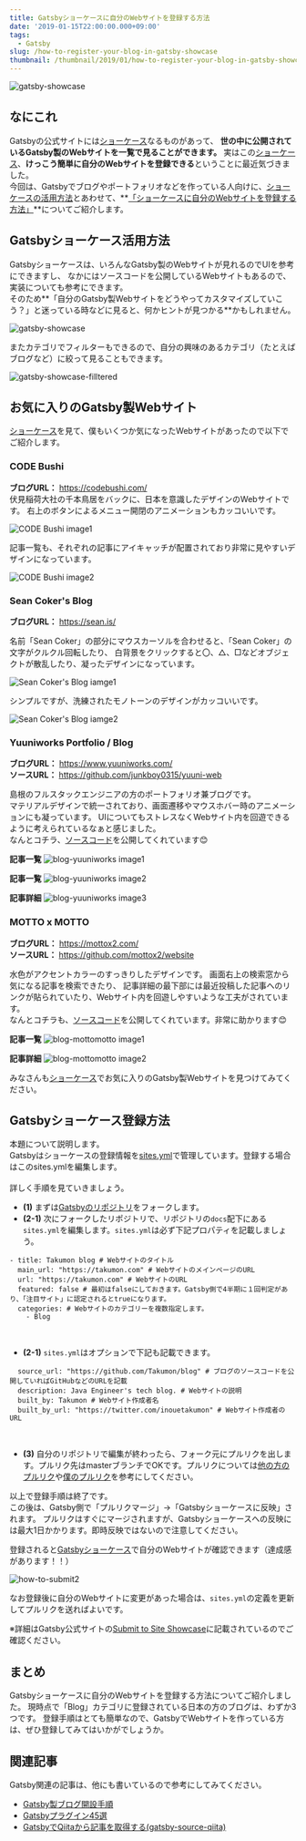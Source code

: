 ```yaml
---
title: Gatsbyショーケースに自分のWebサイトを登録する方法
date: '2019-01-15T22:00:00.000+09:00'
tags:
  - Gatsby
slug: /how-to-register-your-blog-in-gatsby-showcase
thumbnail: /thumbnail/2019/01/how-to-register-your-blog-in-gatsby-showcase.png
---
```



![gatsby-showcase](/thumbnail/2019/01/how-to-register-your-blog-in-gatsby-showcase.png)

## なにこれ

Gatsbyの公式サイトには[ショーケース](https://www.gatsbyjs.org/showcase/)なるものがあって、
**世の中に公開されているGatsby製のWebサイトを一覧で見ることができます。**
実はこの[ショーケース](https://www.gatsbyjs.org/showcase/)、**けっこう簡単に自分のWebサイトを登録できる**ということに最近気づきました。<br/>
今回は、Gatsbyでブログやポートフォリオなどを作っている人向けに、[ショーケースの活用方法](#gatsbyショーケース活用方法)とあわせて、**[「ショーケースに自分のWebサイトを登録する方法」](#gatsbyショーケース登録方法)**についてご紹介します。


## Gatsbyショーケース活用方法

Gatsbyショーケースは、いろんなGatsby製のWebサイトが見れるのでUIを参考にできますし、
なかにはソースコードを公開しているWebサイトもあるので、実装についても参考にできます。<br/>
そのため**「自分のGatsby製Webサイトをどうやってカスタマイズしていこう？」と迷っている時などに見ると、何かヒントが見つかる**かもしれません。

![gatsby-showcase](gatsby-showcase.png)


またカテゴリでフィルターもできるので、自分の興味のあるカテゴリ（たとえばブログなど）に絞って見ることもできます。

![gatsby-showcase-filltered](gatsby-showcase-filltered.png)


## お気に入りのGatsby製Webサイト

[ショーケース](https://www.gatsbyjs.org/showcase/)を見て、僕もいくつか気になったWebサイトがあったので以下でご紹介します。


### CODE Bushi

**ブログURL：** https://codebushi.com/
<br/>
伏見稲荷大社の千本鳥居をバックに、日本を意識したデザインのWebサイトです。
右上のボタンによるメニュー開閉のアニメーションもカッコいいです。

![CODE Bushi image1](blog-code-bushi-1.png)
<br/>

記事一覧も、それぞれの記事にアイキャッチが配置されており非常に見やすいデザインになっています。

![CODE Bushi image2](blog-code-bushi-2.png)


### Sean Coker's Blog

**ブログURL：** https://sean.is/
<br/>

名前「Sean Coker」の部分にマウスカーソルを合わせると、「Sean Coker」の文字がクルクル回転したり、
白背景をクリックすると〇、△、□などオブジェクトが散乱したり、凝ったデザインになっています。
  
![Sean Coker's Blog iamge1](./blog-sean-coker-1.png)
<br/>

シンプルですが、洗練されたモノトーンのデザインがカッコいいです。

![Sean Coker's Blog iamge2](./blog-sean-coker-2.png)


### Yuuniworks Portfolio / Blog

**ブログURL：** https://www.yuuniworks.com/
<br/>
**ソースURL：** https://github.com/junkboy0315/yuuni-web
<br/>

島根のフルスタックエンジニアの方のポートフォリオ兼ブログです。<br/>
マテリアルデザインで統一されており、画面遷移やマウスホバー時のアニメーションにも凝っています。
UIについてもストレスなくWebサイト内を回遊できるように考えられているなぁと感じました。<br/>
なんとコチラ、[ソースコード](https://github.com/junkboy0315/yuuni-web)を公開してくれています:blush:

**記事一覧**
![blog-yuuniworks image1](blog-yuuniworks-1.png)
<br/>

**記事一覧**
![blog-yuuniworks image2](blog-yuuniworks-2.png)
<br/>

**記事詳細**
![blog-yuuniworks image3](blog-yuuniworks-3.png)
<br/>


### MOTTO x MOTTO

**ブログURL：** https://mottox2.com/
<br/>
**ソースURL：** https://github.com/mottox2/website
<br/>

水色がアクセントカラーのすっきりしたデザインです。
画面右上の検索窓から気になる記事を検索できたり、
記事詳細の最下部には最近投稿した記事へのリンクが貼られていたり、Webサイト内を回遊しやすいような工夫がされています。<br/>
なんとコチラも、[ソースコード](https://github.com/mottox2/website)を公開してくれています。非常に助かります:blush:

**記事一覧**
![blog-mottomotto image1](blog-mottomotto-1.png)
<br/>

**記事詳細**
![blog-mottomotto image2](blog-mottomotto-2.png)
<br/>

みなさんも[ショーケース](https://www.gatsbyjs.org/showcase/)でお気に入りのGatsby製Webサイトを見つけてみてください。



## Gatsbyショーケース登録方法

本題について説明します。<br/>
Gatsbyはショーケースの登録情報を[sites.yml](https://github.com/gatsbyjs/gatsby/blob/master/docs/sites.yml)で管理しています。登録する場合はこのsites.ymlを編集します。<br/>
<br/>
詳しく手順を見ていきましょう。

* **(1)** まずは[Gatsbyのリポジトリ](https://github.com/gatsbyjs/gatsby)をフォークします。
* **(2-1)** 次にフォークしたリポジトリで、リポジトリの`docs`配下にある`sites.yml`を編集します。`sites.yml`は必ず下記プロパティを記載しましょう。

```yaml:title=sites.ymlに最低限記載する項目
- title: Takumon blog # Webサイトのタイトル
  main_url: "https://takumon.com" # WebサイトのメインページのURL
  url: "https://takumon.com" # WebサイトのURL
  featured: false # 最初はfalseにしておきます。Gatsby側で4半期に１回判定があり、「注目サイト」に認定されるとtrueになります。
  categories: # Webサイトのカテゴリーを複数指定します。 
    - Blog
```
<br/>

* **(2-1)** `sites.yml`はオプションで下記も記載できます。

```yaml:title=sites.ymlにオプションで記載する項目
  source_url: "https://github.com/Takumon/blog" # ブログのソースコードを公開していればGitHubなどのURLを記載
  description: Java Engineer's tech blog. # Webサイトの説明
  built_by: Takumon # Webサイト作成者名
  built_by_url: "https://twitter.com/inouetakumon" # Webサイト作成者のURL
```
<br/>


* **(3)** 自分のリポジトリで編集が終わったら、フォーク元にプルリクを出します。プルリク先はmasterブランチでOKです。プルリクについては[他の方のプルリク](https://github.com/gatsbyjs/gatsby/pulls?utf8=%E2%9C%93&q=is%3Apr+is%3Aclosed+sites.yml)や[僕のプルリク](https://github.com/gatsbyjs/gatsby/pull/10941)を参考にしてください。


以上で登録手順は終了です。<br/>
この後は、Gatsby側で「プルリクマージ」→「Gatsbyショーケースに反映」されます。
プルリクはすぐにマージされますが、Gatsbyショーケースへの反映には最大1日かかります。即時反映ではないので注意してください。
<br/>

登録されると[Gatsbyショーケース](https://www.gatsbyjs.org/showcase/)で自分のWebサイトが確認できます（達成感があります！！）

![how-to-submit2](how-to-submit-2.png)


なお登録後に自分のWebサイトに変更があった場合は、`sites.yml`の定義を更新してプルリクを送ればよいです。

※詳細はGatsby公式サイトの[Submit to Site Showcase](https://www.gatsbyjs.org/docs/site-showcase-submissions/)に記載されているのでご確認ください。<br/>

## まとめ

Gatsbyショーケースに自分のWebサイトを登録する方法についてご紹介しました。
現時点で「Blog」カテゴリに登録されている日本の方のブログは、わずか3つです。
登録手順はとても簡単なので、GatsbyでWebサイトを作っている方は、ぜひ登録してみてはいかがでしょうか。


## 関連記事

Gatsby関連の記事は、他にも書いているので参考にしてみてください。

* [Gatsby製ブログ開設手順](2018/09/10/)
* [Gatsbyプラグイン45選](2018/10/21/)
* [GatsbyでQiitaから記事を取得する(gatsby-source-qiita)](2018/11/11/)